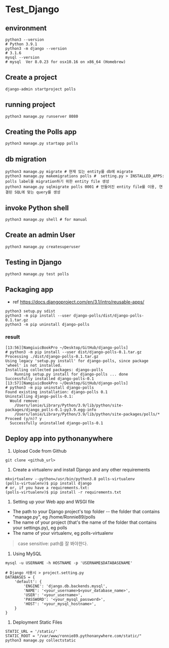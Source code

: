 # Test_Django

## environment

```shell
python3 --version
# Python 3.9.1
python3 -m django --version
# 3.1.6
mysql --version
# mysql  Ver 8.0.23 for osx10.16 on x86_64 (Homebrew)
```

## Create a project

```shell
django-admin startproject polls
```

## running project

```shell
python3 manage.py runserver 8080
```

## Creating the Polls app

```shell
python3 manage.py startapp polls
```

## db migration

```shell
python3 manage.py migrate # 현재 있는 entity를 db에 migrate
python3 manage.py makemigrations polls #  setting.py > INSTALLED_APPS: polls label을 migration하기 위한 entity file 생성
python3 manage.py sqlmigrate polls 0001 # 만들어진 entity file를 이용, 연결된 SQL에 맞는 query를 생성
```

## invoke Python shell

```shell
python3 manage.py shell # for manual
```

## Create an admin User

```shell
python3 manage.py createsuperuser
```

## Testing in Django

```shell
python3 manage.py test polls
```

## Packaging app

- ref <https://docs.djangoproject.com/en/3.1/intro/reusable-apps/>

```shell
python3 setup.py sdist
python3 -m pip install --user django-polls/dist/django-polls-0.1.tar.gz
python3 -m pip uninstall django-polls
```

### result

```shell
[13:56][NamgiuicBookPro ~/Desktop/GitHub/django-polls]
# python3 -m pip install --user dist/django-polls-0.1.tar.gz
Processing ./dist/django-polls-0.1.tar.gz
Using legacy 'setup.py install' for django-polls, since package 'wheel' is not installed.
Installing collected packages: django-polls
    Running setup.py install for django-polls ... done
Successfully installed django-polls-0.1
[13:57][NamgiuicBookPro ~/Desktop/GitHub/django-polls]
# python3 -m pip uninstall django-polls
Found existing installation: django-polls 0.1
Uninstalling django-polls-0.1:
  Would remove:
    /Users/lonie/Library/Python/3.9/lib/python/site-packages/django_polls-0.1-py3.9.egg-info
    /Users/lonie/Library/Python/3.9/lib/python/site-packages/polls/*
Proceed (y/n)? y
  Successfully uninstalled django-polls-0.1
```

## Deploy app into pythonanywhere

1. Upload Code from Github

```shell
git clone <github_url>
```

1. Create a virtualenv and install Django and any other requirements

```shell
mkvirtualenv --python=/usr/bin/python3.8 polls-virtualenv
(polls-virtualenv)$ pip install django
# or, if you have a requirements.txt:
(polls-virtualenv)$ pip install -r requirements.txt
```

1. Setting up your Web app and WSGI file

- The path to your Django project's top folder -- the folder that contains "manage.py", eg /home/Ronnie89/polls
- The name of your project (that's the name of the folder that contains your settings.py), eg polls
- The name of your virtualenv, eg polls-virtualenv

> case sensitive: path를 잘 봐야한다.

1. Using MySQL

```shell
mysql -u USERNAME -h HOSTNAME -p 'USERNAME$DATABASENAME'

# Django 사용시 > project.setting.py
DATABASES = {
    'default': {
        'ENGINE': 'django.db.backends.mysql',
        'NAME': '<your_username>$<your_database_name>',
        'USER': '<your_username>',
        'PASSWORD': '<your_mysql_password>',
        'HOST': '<your_mysql_hostname>',
    }
}
```

1. Deployment Static Files

```shell
STATIC_URL = '/static/'
STATIC_ROOT = "/var/www/ronnie89.pythonanywhere.com/static/"
python3 manage.py collectstatic
```
